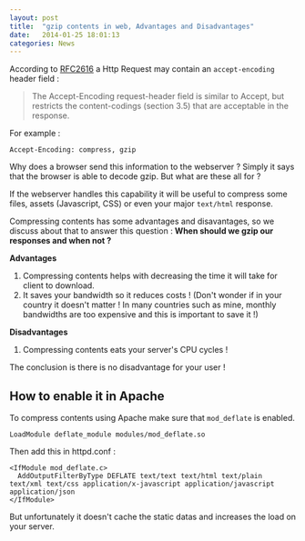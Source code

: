 ```yaml
---
layout: post
title:  "gzip contents in web, Advantages and Disadvantages"
date:   2014-01-25 18:01:13
categories: News
---
```


According to [RFC2616](http://www.w3.org/Protocols/rfc2616/rfc2616-sec14.html#sec14.3) a Http Request may contain an `accept-encoding` header field :

> The Accept-Encoding request-header field is similar to Accept, but restricts the content-codings (section 3.5) that are acceptable in the response.

For example : 

    Accept-Encoding: compress, gzip
    
Why does a browser send this information to the webserver ? Simply it says that the browser is able to decode gzip.
But what are these all for ?

If the webserver handles this capability it will be useful to compress some files, assets (Javascript, CSS) or even your major `text/html` response.

Compressing contents has some advantages and disavantages, so we discuss about that to answer this question : **When should we gzip our responses and when not ?**

**Advantages**
1. Compressing contents helps with decreasing the time it will take for client to download.
2. It saves your bandwidth so it reduces costs ! (Don't wonder if in your country it doesn't matter ! In many countries such as mine, monthly bandwidths are too expensive and this is important to save it !)

**Disadvantages**
1. Compressing contents eats your server's CPU cycles !

The conclusion is there is no disadvantage for your user !

How to enable it in Apache
--------------------------
To compress contents using Apache make sure that `mod_deflate` is enabled.

    LoadModule deflate_module modules/mod_deflate.so

Then add this in httpd.conf :

    <IfModule mod_deflate.c>
      AddOutputFilterByType DEFLATE text/text text/html text/plain text/xml text/css application/x-javascript application/javascript application/json
    </IfModule>

But unfortunately it doesn't cache the static datas and increases the load on your server.
